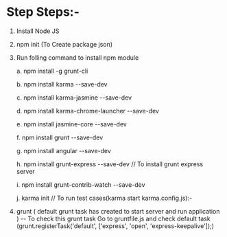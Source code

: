 Step Steps:-
=================
1. Install Node JS
2. npm init	(To Create package json)
3. Run folling command to install npm module
	
	a. npm install -g grunt-cli

	b. npm install karma --save-dev

	c. npm install karma-jasmine --save-dev

	d. npm install karma-chrome-launcher --save-dev

	e. npm install jasmine-core --save-dev

	f.  npm install grunt --save-dev

	g. npm install angular --save-dev

	h. npm install grunt-express --save-dev   // To install grunt express server

	i. npm install grunt-contrib-watch --save-dev

	j. karma init  // To run test cases(karma start karma.config.js):-
	
	
4. grunt ( default grunt task has created to start server and run application )
	    -- To check this grunt task 
			Go to gruntfile.js and check default task (grunt.registerTask('default', ['express', 'open', 'express-keepalive']);)